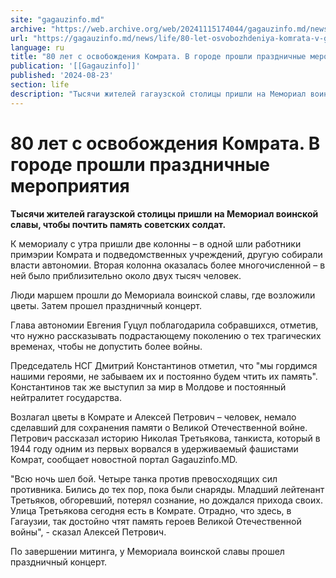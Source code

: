 ```yaml
---
site: "gagauzinfo.md"
archive: "https://web.archive.org/web/20241115174044/gagauzinfo.md/news/life/80-let-osvobozhdeniya-komrata-v-gorode-proshli-prazdnichnie-meropriyatiya"
url: "https://gagauzinfo.md/news/life/80-let-osvobozhdeniya-komrata-v-gorode-proshli-prazdnichnie-meropriyatiya"
language: ru
title: "80 лет с освобождения Комрата. В городе прошли праздничные мероприятия"
publication: '[[Gagauzinfo]]'
published: '2024-08-23'
section: life
description: "Тысячи жителей гагаузской столицы пришли на Мемориал воинской славы, чтобы почтить память советских солдат."
---
```


# 80 лет с освобождения Комрата. В городе прошли праздничные мероприятия

**Тысячи жителей гагаузской столицы пришли на Мемориал воинской славы, чтобы почтить память советских солдат.**

К мемориалу с утра пришли две колонны – в одной шли работники примэрии Комрата и подведомственных учреждений, другую собирали власти автономии. Вторая колонна оказалась более многочисленной – в ней было приблизительно около двух тысяч человек.

Люди маршем прошли до Мемориала воинской славы, где возложили цветы. Затем прошел праздничный концерт.

Глава автономии Евгения Гуцул поблагодарила собравшихся, отметив, что нужно рассказывать подрастающему поколению о тех трагических временах, чтобы не допустить более войны.

Председатель НСГ Дмитрий Константинов отметил, что "мы гордимся нашими героями, не забываем их и постоянно будем чтить их память". Константинов так же выступил за мир в Молдове и постоянный нейтралитет государства.

Возлагал цветы в Комрате и Алексей Петрович – человек, немало сделавший для сохранения памяти о Великой Отечественной войне. Петрович рассказал историю Николая Третьякова, танкиста, который в 1944 году одним из первых ворвался в удерживаемый фашистами Комрат, сообщает новостной портал Gagauzinfo.MD.

"Всю ночь шел бой. Четыре танка против превосходящих сил противника. Бились до тех пор, пока были снаряды. Младший лейтенант Третьяков, обгоревший, потерял сознание, но дождался прихода своих. Улица Третьякова сегодня есть в Комрате. Отрадно, что здесь, в Гагаузии, так достойно чтят память героев Великой Отечественной войны", - сказал Алексей Петрович.

По завершении митинга, у Мемориала воинской славы прошел праздничный концерт.